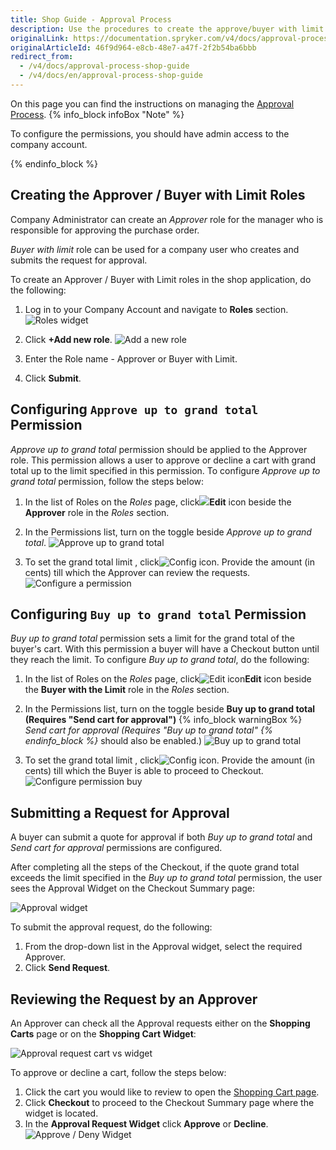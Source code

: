 ```yaml
---
title: Shop Guide - Approval Process
description: Use the procedures to create the approve/buyer with limit roles, set up permissions to the approver and buyer role in the storefront and be able to submit/approve/deny approval requests.
originalLink: https://documentation.spryker.com/v4/docs/approval-process-shop-guide
originalArticleId: 46f9d964-e8cb-48e7-a47f-2f2b54ba6bbb
redirect_from:
  - /v4/docs/approval-process-shop-guide
  - /v4/docs/en/approval-process-shop-guide
---
```



On this page you can find the instructions on managing the [Approval Process](/docs/scos/user/features/{{page.version}}/approval-process-feature-overview.html).
{% info_block infoBox "Note" %}

To configure the permissions, you should have admin access to the company account.

{% endinfo_block %}

## Creating the Approver / Buyer with Limit Roles
Company Administrator can create an *Approver* role for the manager who is responsible for approving the purchase order.

*Buyer with limit* role can be used for a company user who creates and submits the request for approval.

To create an Approver / Buyer with Limit roles in the shop application, do the following:

1. Log in to your Company Account and navigate to **Roles** section.
![Roles widget](https://spryker.s3.eu-central-1.amazonaws.com/docs/User+Guides/Shop+User+Guides/Approval+Process/roles-on-widget.png) 

2. Click **+Add new role**.
![Add a new role](https://spryker.s3.eu-central-1.amazonaws.com/docs/User+Guides/Shop+User+Guides/Approval+Process/add-new-role.png) 

3. Enter the Role name - Approver or Buyer with Limit.
4. Click **Submit**.

## Configuring `Approve up to grand total` Permission

*Approve up to grand total* permission should be applied to the Approver role. This permission allows a user to approve or decline a cart with grand total up to the limit specified in this permission. To configure *Approve up to grand total* permission, follow the steps below:

1. In the list of Roles on the *Roles* page, click<img src="https://spryker.s3.eu-central-1.amazonaws.com/docs/User+Guides/Shop+User+Guides/Approval+Process/edit-icon.png" class="js-content-icon">**Edit** icon beside the **Approver** role in the *Roles* section.
2. In the Permissions list, turn on the toggle beside  *Approve up to grand total*.
![Approve up to grand total](https://spryker.s3.eu-central-1.amazonaws.com/docs/User+Guides/Shop+User+Guides/Approval+Process/approve-up-to-grand-total-permission.png) 

3. To set the grand total limit , click<img src="https://spryker.s3.eu-central-1.amazonaws.com/docs/User+Guides/Shop+User+Guides/Approval+Process/config-icon.png" class="js-content-icon" alt="Config icon">. Provide the amount (in cents) till which the Approver can review the requests.
![Configure a permission](https://spryker.s3.eu-central-1.amazonaws.com/docs/User+Guides/Shop+User+Guides/Approval+Process/configure-permission.png) 

## Configuring `Buy up to grand total` Permission

*Buy up to grand total*  permission sets a limit for the grand total of the buyer's cart. With this permission a buyer will have a Checkout button until they reach the limit. 
To configure *Buy up to grand total*, do the following:

1. In the list of Roles on the *Roles* page, click<img src="https://spryker.s3.eu-central-1.amazonaws.com/docs/User+Guides/Shop+User+Guides/Approval+Process/edit-icon.png" class="js-content-icon" alt="Edit icon">**Edit** icon beside the **Buyer with the Limit** role in the *Roles* section.
2. In the Permissions list, turn on the toggle beside **Buy up to grand total (Requires "Send cart for approval")**
{% info_block warningBox %}
*Send cart for approval (Requires "Buy up to grand total"
{% endinfo_block %}* should also be enabled.)
![Buy up to grand total](https://spryker.s3.eu-central-1.amazonaws.com/docs/User+Guides/Shop+User+Guides/Approval+Process/buy-up-to-grand-total.png) 

3. To set the grand total limit , click<img src="https://spryker.s3.eu-central-1.amazonaws.com/docs/User+Guides/Shop+User+Guides/Approval+Process/config-icon.png" alt="Config icon" class="js-content-icon">. Provide the amount (in cents) till which the Buyer is able to proceed to Checkout.
![Configure permission buy](https://spryker.s3.eu-central-1.amazonaws.com/docs/User+Guides/Shop+User+Guides/Approval+Process/configure-permission-buy.png) 

## Submitting a Request for Approval

A buyer can submit a quote for approval if both *Buy up to grand total* and *Send cart for approval* permissions are configured.

After completing all the steps of the Checkout, if the quote grand total exceeds the limit specified in the *Buy up to grand total* permission, the user sees the Approval Widget on the Checkout Summary page:

![Approval widget](https://spryker.s3.eu-central-1.amazonaws.com/docs/User+Guides/Shop+User+Guides/Approval+Process/approval-widget-2.png) 

To submit the approval request, do the following:

1. From the drop-down list in the Approval widget, select the required Approver.
2. Click **Send Request**.

## Reviewing the Request by an Approver

An Approver can check all the Approval requests either on the **Shopping Carts** page or on the **Shopping Cart Widget**:

![Approval request cart vs widget](https://spryker.s3.eu-central-1.amazonaws.com/docs/User+Guides/Shop+User+Guides/Approval+Process/approval-request-cart-vs-widget.png) 

To approve or decline a cart, follow the steps below:

1. Click the cart you would like to review to open the [Shopping Cart page](/docs/scos/user/user-guides/{{page.version}}/shop-user-guide/shop-guide-shopping-carts/shopping-carts-reference-information.html#shopping-cart).
2. Click **Checkout** to proceed to the Checkout Summary page where the widget is located.
3. In the **Approval Request Widget** click **Approve** or **Decline**.
![Approve / Deny Widget](https://spryker.s3.eu-central-1.amazonaws.com/docs/User+Guides/Shop+User+Guides/Approval+Process/approve-deny-widget.png) 
